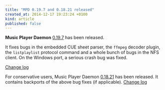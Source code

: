 ```yaml
---
title: "MPD 0.19.7 and 0.18.21 released"
created_at: 2014-12-17 19:23:24 +0100
kind: article
published: false
---
```


**Music Player Daemon** [0.19.7](/download/mpd/0.19/mpd-0.19.7.tar.xz)
has been released.

It fixes bugs in the embedded CUE sheet parser, the `ffmpeg` decoder
plugin, the `listplaylist` protocol command and a whole bunch of bugs
in the NFS client.  On the Windows port, a serious crash bug was
fixed.

[Change log](https://raw.githubusercontent.com/MusicPlayerDaemon/MPD/v0.19.7/NEWS)

For conservative users, Music Player Daemon
[0.18.21](/download/mpd/0.18/mpd-0.18.21.tar.xz) has been released.
It contains backports of the above bug fixes (if applicable).
[Change log](https://raw.githubusercontent.com/MusicPlayerDaemon/MPD/v0.18.21/NEWS)
